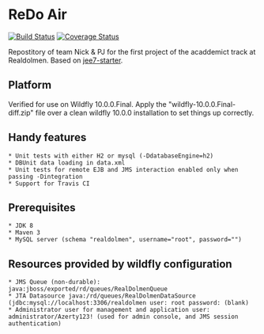 # ReDo Air

[![Build Status](https://travis-ci.org/HerrSubset/redo-air.svg?branch=master)](https://travis-ci.org/HerrSubset/redo-air)
[![Coverage Status](https://coveralls.io/repos/github/HerrSubset/redo-air/badge.svg?branch=master)](https://coveralls.io/github/HerrSubset/redo-air?branch=master)

Repostitory of team Nick & PJ for the first project of the acaddemict track at Realdolmen. Based on [jee7-starter](https://github.com/kvanrobbroeck/jee7-starter).

Platform
--------
Verified for use on Wildfly 10.0.0.Final. Apply the "wildfly-10.0.0.Final-diff.zip" file over a clean wildfly 10.0.0 installation to set things up correctly.

Handy features
--------------
    * Unit tests with either H2 or mysql (-DdatabaseEngine=h2)
    * DBUnit data loading in data.xml
    * Unit tests for remote EJB and JMS interaction enabled only when passing -Dintegration
    * Support for Travis CI

Prerequisites
-------------
    * JDK 8
    * Maven 3
    * MySQL server (schema "realdolmen", username="root", password="")

Resources provided by wildfly configuration
-------------------------------------------
    * JMS Queue (non-durable): java:jboss/exported/rd/queues/RealDolmenQueue
    * JTA Datasource java:/rd/queues/RealDolmenDataSource (jdbc:mysql://localhost:3306/realdolmen user: root password: (blank)
    * Administrator user for management and application user: administrator/Azerty123! (used for admin console, and JMS session authentication)
